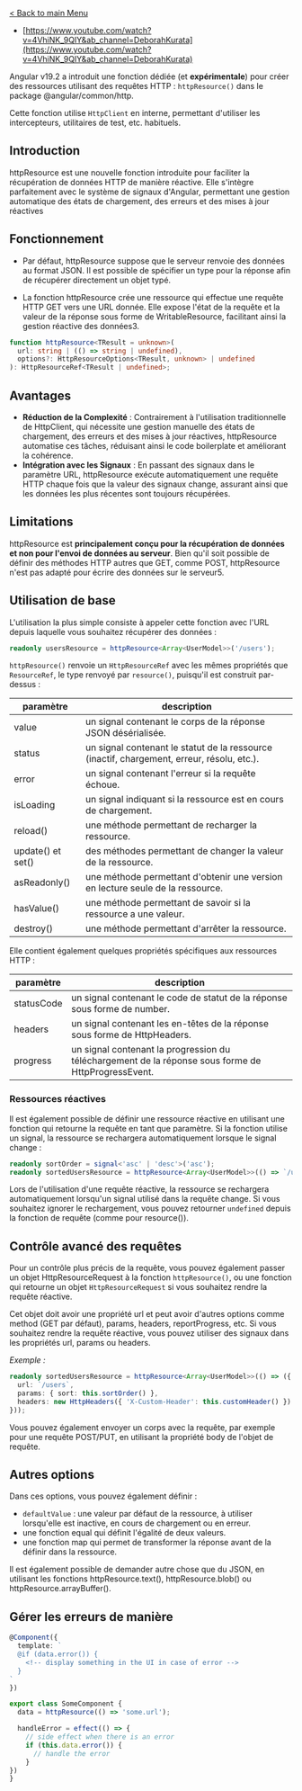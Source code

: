 [< Back to main Menu](https://github.com/gsoulie/angular-resources/blob/master/ng-sheet.md)    

* [https://www.youtube.com/watch?v=4VhiNK_9QIY&ab_channel=DeborahKurata](https://www.youtube.com/watch?v=4VhiNK_9QIY&ab_channel=DeborahKurata)     

Angular v19.2 a introduit une fonction dédiée (et **expérimentale**) pour créer des ressources utilisant des requêtes HTTP : ````httpResource()```` dans le package @angular/common/http.

Cette fonction utilise ````HttpClient```` en interne, permettant d'utiliser les intercepteurs, utilitaires de test, etc. habituels.

## Introduction

httpResource est une nouvelle fonction introduite pour faciliter la récupération de données HTTP de manière réactive. Elle s'intègre parfaitement avec le système de signaux d'Angular, permettant une gestion automatique des états de chargement, des erreurs et des mises à jour réactives

## Fonctionnement

* Par défaut, httpResource suppose que le serveur renvoie des données au format JSON. Il est possible de spécifier un type pour la réponse afin de récupérer directement un objet typé.

* La fonction httpResource crée une ressource qui effectue une requête HTTP GET vers une URL donnée. Elle expose l'état de la requête et la valeur de la réponse sous forme de WritableResource, facilitant ainsi la gestion réactive des données3.
````typescript
function httpResource<TResult = unknown>(
  url: string | (() => string | undefined),
  options?: HttpResourceOptions<TResult, unknown> | undefined
): HttpResourceRef<TResult | undefined>;
````
## Avantages

* **Réduction de la Complexité** : Contrairement à l'utilisation traditionnelle de HttpClient, qui nécessite une gestion manuelle des états de chargement, des erreurs et des mises à jour réactives, httpResource automatise ces tâches, réduisant ainsi le code boilerplate et améliorant la cohérence.
* **Intégration avec les Signaux** : En passant des signaux dans le paramètre URL, httpResource exécute automatiquement une requête HTTP chaque fois que la valeur des signaux change, assurant ainsi que les données les plus récentes sont toujours récupérées.
  
## Limitations

httpResource est **principalement conçu pour la récupération de données et non pour l'envoi de données au serveur**. Bien qu'il soit possible de définir des méthodes HTTP autres que GET, comme POST, httpResource n'est pas adapté pour écrire des données sur le serveur5.

## Utilisation de base
L'utilisation la plus simple consiste à appeler cette fonction avec l'URL depuis laquelle vous souhaitez récupérer des données :

````typescript
readonly usersResource = httpResource<Array<UserModel>>('/users');
````

````httpResource()```` renvoie un ````HttpResourceRef```` avec les mêmes propriétés que ````ResourceRef````, le type renvoyé par ````resource()````, puisqu'il est construit par-dessus :

|paramètre|description|
|-|-|
|value|un signal contenant le corps de la réponse JSON désérialisée.|
|status|un signal contenant le statut de la ressource (inactif, chargement, erreur, résolu, etc.).|
|error|un signal contenant l'erreur si la requête échoue.|
|isLoading|un signal indiquant si la ressource est en cours de chargement.|
|reload()|une méthode permettant de recharger la ressource.|
|update() et set()|des méthodes permettant de changer la valeur de la ressource.|
|asReadonly()|une méthode permettant d'obtenir une version en lecture seule de la ressource.|
|hasValue()|une méthode permettant de savoir si la ressource a une valeur.|
|destroy()|une méthode permettant d'arrêter la ressource.|

Elle contient également quelques propriétés spécifiques aux ressources HTTP :

|paramètre|description|
|-|-|
|statusCode|un signal contenant le code de statut de la réponse sous forme de number.|
|headers|un signal contenant les en-têtes de la réponse sous forme de HttpHeaders.|
|progress|un signal contenant la progression du téléchargement de la réponse sous forme de HttpProgressEvent.|
 
### Ressources réactives
Il est également possible de définir une ressource réactive en utilisant une fonction qui retourne la requête en tant que paramètre. Si la fonction utilise un signal, la ressource se rechargera automatiquement lorsque le signal change :

````typescript
readonly sortOrder = signal<'asc' | 'desc'>('asc');
readonly sortedUsersResource = httpResource<Array<UserModel>>(() => `/users?sort=${this.sortOrder()}`);
````

Lors de l'utilisation d'une requête réactive, la ressource se rechargera automatiquement lorsqu'un signal utilisé dans la requête change. Si vous souhaitez ignorer le rechargement, vous pouvez retourner ````undefined```` depuis la fonction de requête (comme pour resource()).

## Contrôle avancé des requêtes
Pour un contrôle plus précis de la requête, vous pouvez également passer un objet HttpResourceRequest à la fonction ````httpResource()````, ou une fonction qui retourne un objet ````HttpResourceRequest```` si vous souhaitez rendre la requête réactive.

Cet objet doit avoir une propriété url et peut avoir d'autres options comme method (GET par défaut), params, headers, reportProgress, etc. Si vous souhaitez rendre la requête réactive, vous pouvez utiliser des signaux dans les propriétés url, params ou headers.

*Exemple :*

````typescript
readonly sortedUsersResource = httpResource<Array<UserModel>>(() => ({
  url: `/users`,
  params: { sort: this.sortOrder() },
  headers: new HttpHeaders({ 'X-Custom-Header': this.customHeader() })
}));
````

Vous pouvez également envoyer un corps avec la requête, par exemple pour une requête POST/PUT, en utilisant la propriété body de l'objet de requête.

## Autres options
Dans ces options, vous pouvez également définir :

* ````defaultValue```` : une valeur par défaut de la ressource, à utiliser lorsqu'elle est inactive, en cours de chargement ou en erreur.
* une fonction equal qui définit l'égalité de deux valeurs.
* une fonction map qui permet de transformer la réponse avant de la définir dans la ressource.

Il est également possible de demander autre chose que du JSON, en utilisant les fonctions httpResource.text(), httpResource.blob() ou httpResource.arrayBuffer().

## Gérer les erreurs de manière 

````typescript
@Component({
  template: `
  @if (data.error()) {
    <!-- display something in the UI in case of error -->
  }
`
})

export class SomeComponent {
  data = httpResource(() => 'some.url');

  handleError = effect(() => {
    // side effect when there is an error
    if (this.data.error()) {
      // handle the error
    }
})
}
````
